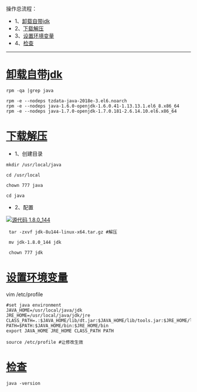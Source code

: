 操作总流程：
- 1、[卸载自带jdk](#Linux-01)
- 2、[下载解压](#Linux-02)
- 3、[设置环境变量](#Linux-03)
- 4、[检查](#Linux-04)

----------
# <a name="Linux-01" href="#" >卸载自带jdk</a>
```
rpm -qa |grep java

rpm -e --nodeps tzdata-java-2018e-3.el6.noarch
rpm -e --nodeps java-1.6.0-openjdk-1.6.0.41-1.13.13.1.el6_8.x86_64
rpm -e --nodeps java-1.7.0-openjdk-1.7.0.181-2.6.14.10.el6.x86_64
```

# <a name="Linux-02" href="#" >下载解压</a>

- 1、创建目录
```
mkdir /usr/local/java

cd /usr/local

chown 777 java

cd java
```
- 2、配置

[![](https://img.shields.io/badge/jdk-1.8.0_144-green.svg "源代码 1.8.0_144")](https://pan.baidu.com/s/1hY4AuGNuZjrCDdZx7ZmmKg)

```
 tar -zxvf jdk-8u144-linux-x64.tar.gz #解压
 
 mv jdk-1.8.0_144 jdk
 
 chown 777 jdk
```

# <a name="Linux-03" href="#" >设置环境变量</a>
vim /etc/profile
```shell
#set java environment
JAVA_HOME=/usr/local/java/jdk
JRE_HOME=/usr/local/java/jdk/jre
CLASS_PATH=.:$JAVA_HOME/lib/dt.jar:$JAVA_HOME/lib/tools.jar:$JRE_HOME/lib
PATH=$PATH:$JAVA_HOME/bin:$JRE_HOME/bin
export JAVA_HOME JRE_HOME CLASS_PATH PATH
```

```shell
source /etc/profile #让修改生效
```

# <a name="Linux-04" href="#" >检查</a>
```shell
java -version
```
